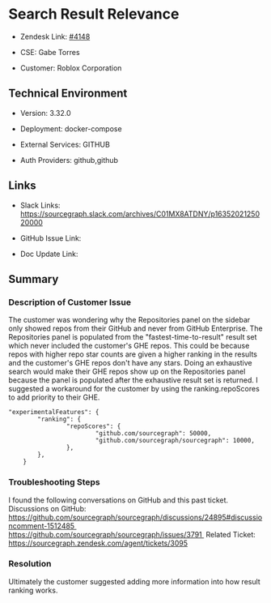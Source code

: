 

# Search Result Relevance <!-- Ticket Title  Hint: include keywords to make it searchable -->



- Zendesk Link: [#4148](https://sourcegraph.zendesk.com/agent/tickets/4148)

- CSE: Gabe Torres

- Customer: Roblox Corporation <!-- Redact if this contains personally identifying information -->


<!-- Data populated from integration, speak to Ben Gordon or Michael Bali if not working -->

<!-- During Internal team trial, fill missing data manually (we are waiting for all data to sync) -->



## Technical Environment

- Version: 3.32.0​

- Deployment: docker-compose

- External Services: GITHUB

- Auth Providers: github,github





## Links
<!-- Data for CSE manual entry -->
- Slack Links: https://sourcegraph.slack.com/archives/C01MX8ATDNY/p1635202125020000

- GitHub Issue Link: 

- Doc Update Link:



## Summary

### Description of Customer Issue
The customer was wondering why the Repositories panel on the sidebar only showed repos from their GitHub and never from GitHub Enterprise.
The Repositories panel is populated from the "fastest-time-to-result" result set which never included the customer's GHE repos. This could be because repos with higher repo star counts are given a higher ranking in the results and the customer's GHE repos don't have any stars. Doing an exhaustive search would make their GHE repos show up on the Repositories panel because the panel is populated after the exhaustive result set is returned. I suggested a workaround for the customer by using the ranking.repoScores to add priority to their GHE. 

```
"experimentalFeatures": {
        "ranking": {
                "repoScores": {
                        "github.com/sourcegraph": 50000,
                        "github.com/sourcegraph/sourcegraph": 10000,
                },
        },
    }
```



### Troubleshooting Steps
I found the following conversations on GitHub and this past ticket.
Discussions on GitHub:
https://github.com/sourcegraph/sourcegraph/discussions/24895#discussioncomment-1512485 
https://github.com/sourcegraph/sourcegraph/issues/3791 
Related Ticket: https://sourcegraph.zendesk.com/agent/tickets/3095 



### Resolution
Ultimately the customer suggested adding more information into how result ranking works. 


<!-- Once complete, upload a copy to https://github.com/sourcegraph/support-tools-internal/tree/main/resolved-tickets as a .md file -->
<!-- Name the file 4148.md -->

